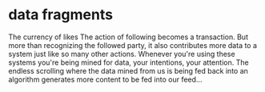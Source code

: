# data fragments
The currency of likes
The action of following becomes a transaction. But more than recognizing the followed party, it also contributes more data to a system just like so many other actions. Whenever you're using these systems you're being mined for data, your intentions, your attention. The endless scrolling where the data mined from us is being fed back into an algorithm generates more content to be fed into our feed...



